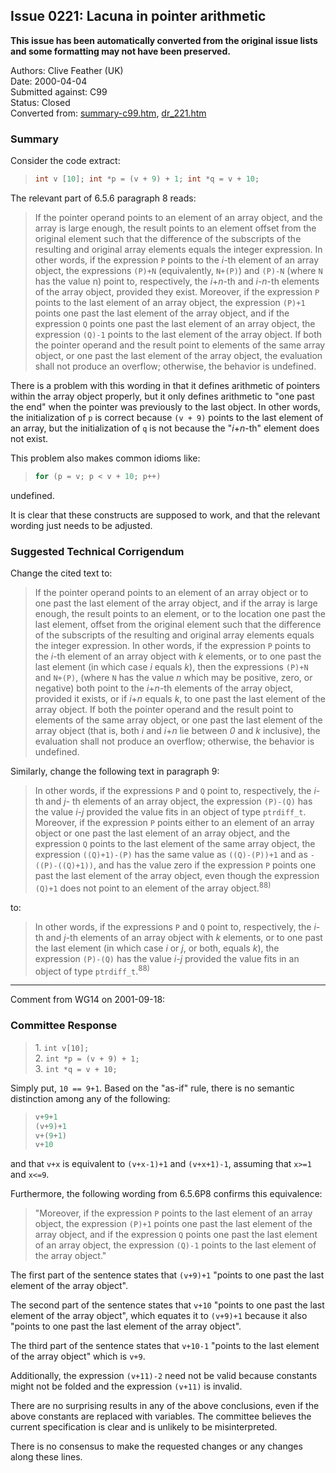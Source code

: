 ## Issue 0221: Lacuna in pointer arithmetic

**This issue has been automatically converted from the original issue lists and some formatting may not have been preserved.**

Authors: Clive Feather (UK)  
Date: 2000-04-04  
Submitted against: C99  
Status: Closed  
Converted from: [summary-c99.htm](https://www.open-std.org/jtc1/sc22/wg14/www/docs/summary-c99.htm), [dr_221.htm](https://www.open-std.org/jtc1/sc22/wg14/www/docs/dr_221.htm)

### Summary

Consider the code extract:

> ```c
> int v [10]; int *p = (v + 9) + 1; int *q = v + 10;
> ```

The relevant part of 6.5.6 paragraph 8 reads:

> If the pointer operand points to an element of an array object, and the array is
> large enough, the result points to an element offset from the original element
> such that the difference of the subscripts of the resulting and original array
> elements equals the integer expression. In other words, if the expression `P`
> points to the *i*-th element of an array object, the expressions `(P)+N`
> (equivalently, `N+(P)`) and `(P)-N` (where `N` has the value n) point to,
> respectively, the *i*\+*n*-th and *i*\-*n*-th elements of the array object,
> provided they exist. Moreover, if the expression `P` points to the last element
> of an array object, the expression `(P)+1` points one past the last element of
> the array object, and if the expression `Q` points one past the last element of
> an array object, the expression `(Q)-1` points to the last element of the array
> object. If both the pointer operand and the result point to elements of the same
> array object, or one past the last element of the array object, the evaluation
> shall not produce an overflow; otherwise, the behavior is undefined.

There is a problem with this wording in that it defines arithmetic of pointers
within the array object properly, but it only defines arithmetic to "one past
the end" when the pointer was previously to the last object. In other words, the
initialization of `p` is correct because `(v + 9)` points to the last element of
an array, but the initialization of `q` is not because the "*i*\+*n*-th" element
does not exist.

This problem also makes common idioms like:

> ```c
> for (p = v; p < v + 10; p++)
> ```

undefined.

It is clear that these constructs are supposed to work, and that the relevant
wording just needs to be adjusted.

### Suggested Technical Corrigendum

Change the cited text to:

> If the pointer operand points to an element of an array object or to one past
> the last element of the array object, and if the array is large enough, the
> result points to an element, or to the location one past the last element,
> offset from the original element such that the difference of the subscripts of
> the resulting and original array elements equals the integer expression. In
> other words, if the expression `P` points to the *i*-th element of an array
> object with *k* elements, or to one past the last element (in which case *i*
> equals *k*), then the expressions `(P)+N` and `N+(P)`, (where `N` has the value
> *n* which may be positive, zero, or negative) both point to the *i*\+*n*-th
> elements of the array object, provided it exists, or if *i*\+*n* equals *k*, to
> one past the last element of the array object. If both the pointer operand and
> the result point to elements of the same array object, or one past the last
> element of the array object (that is, both *i* and *i*\+*n* lie between *0* and
> *k* inclusive), the evaluation shall not produce an overflow; otherwise, the
> behavior is undefined.

Similarly, change the following text in paragraph 9:

> In other words, if the expressions `P` and `Q` point to, respectively, the
> *i*-th and *j*\- th elements of an array object, the expression `(P)-(Q)` has
> the value *i*\-*j* provided the value fits in an object of type `ptrdiff_t`.
> Moreover, if the expression `P` points either to an element of an array object
> or one past the last element of an array object, and the expression `Q` points
> to the last element of the same array object, the expression `((Q)+1)-(P)` has
> the same value as `((Q)-(P))+1` and as `-((P)-((Q)+1))`, and has the value zero
> if the expression `P` points one past the last element of the array object, even
> though the expression `(Q)+1` does not point to an element of the array
> object.<sup>88\)</sup>

to:

> In other words, if the expressions `P` and `Q` point to, respectively, the
> *i*-th and *j*-th elements of an array object with *k* elements, or to one past
> the last element (in which case *i* or *j*, or both, equals *k*), the expression
> `(P)-(Q)` has the value *i*\-*j* provided the value fits in an object of type
> `ptrdiff_t`.<sup>88\)</sup>

---

Comment from WG14 on 2001-09-18:

### Committee Response

> 1\. `int v[10];`  
> 2\. `int *p = (v + 9) + 1;`  
> 3\. `int *q = v + 10;`

Simply put, `10 == 9+1`. Based on the "as-if" rule, there is no semantic
distinction among any of the following:

> ```c
> v+9+1
> (v+9)+1
> v+(9+1)
> v+10
> ```

and that `v+x` is equivalent to `(v+x-1)+1` and `(v+x+1)-1`, assuming that
`x>=1` and `x<=9`.

Furthermore, the following wording from 6.5.6P8 confirms this equivalence:

> "Moreover, if the expression `P` points to the last element of an array object,
> the expression `(P)+1` points one past the last element of the array object, and
> if the expression `Q` points one past the last element of an array object, the
> expression `(Q)-1` points to the last element of the array object."

The first part of the sentence states that `(v+9)+1` "points to one past the
last element of the array object".

The second part of the sentence states that `v+10` "points to one past the last
element of the array object", which equates it to `(v+9)+1` because it also
"points to one past the last element of the array object".

The third part of the sentence states that `v+10-1` "points to the last element
of the array object" which is `v+9`.

Additionally, the expression `(v+11)-2` need not be valid because constants
might not be folded and the expression `(v+11)` is invalid.

There are no surprising results in any of the above conclusions, even if the
above constants are replaced with variables. The committee believes the current
specification is clear and is unlikely to be misinterpreted.

There is no consensus to make the requested changes or any changes along these
lines.

